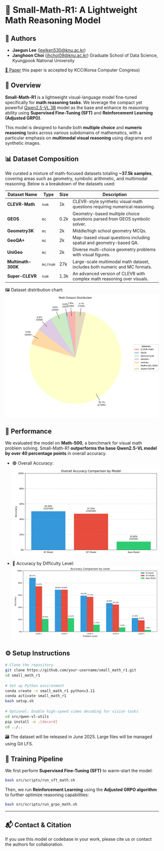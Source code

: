 # 📐 Small-Math-R1: A Lightweight Math Reasoning Model

## 👥 Authors

* **Jaegun Lee** ([leejken530@knu.ac.kr](mailto:leejken530@knu.ac.kr))
* **Janghoon Choi** ([jhchoi09@knu.ac.kr](mailto:jhchoi09@knu.ac.kr))
  Graduate School of Data Science, Kyungpook National University

[📖 Paper](/src/paper/small_r1_paper6_final.pdf) 
this paper is accepted by KCC(Korea Computer Congress) 

## 📌 Overview

**Small-Math-R1** is a lightweight visual-language model fine-tuned specifically for **math reasoning tasks**. We leverage the compact yet powerful [Qwen2.5-VL 3B](https://huggingface.co/Qwen/Qwen2.5-3B) model as the base and enhance its reasoning ability using **Supervised Fine-Tuning (SFT)** and **Reinforcement Learning (Adjusted GRPO)**.

This model is designed to handle both **multiple choice** and **numeric reasoning** tasks across various subdomains of mathematics, with a particular emphasis on **multimodal visual reasoning** using diagrams and synthetic images.


## 📊 Dataset Composition

We curated a mixture of math-focused datasets totaling **\~37.5k samples**, covering areas such as geometry, symbolic arithmetic, and multimodal reasoning. Below is a breakdown of the datasets used:

| Dataset Name       | Type     | Size | Description                                                                |
| ------------------ | -------- | ---- | -------------------------------------------------------------------------- |
| **CLEVR-Math**     | `num`    | 1k   | CLEVR-style synthetic visual math questions requiring numerical reasoning. |
| **GEOS**           | `mc`     | 0.2k | Geometry-based multiple choice questions parsed from GEOS symbolic solver. |
| **Geometry3K**     | `mc`     | 2k   | Middle/high school geometry MCQs.                                          |
| **GeoQA+**         | `mc`     | 2k   | Map-based visual questions including spatial and geometry-based QA.        |
| **UniGeo**         | `mc`     | 2k   | Diverse multi-choice geometry problems with visual figures.                |
| **Multimath-300K** | `mc/num` | 27k  | Large-scale multimodal math dataset, includes both numeric and MC formats. |
| **Super-CLEVR**    | `num`    | 1.3k | An advanced version of CLEVR with complex math reasoning over visuals.     |

🖼️ Dataset distribution chart:
![Pie Chart of Dataset](./images/math_dataset_piechart_clean.png)

## 🚀 Performance

We evaluated the model on **Math-500**, a benchmark for visual math problem solving.
Small-Math-R1 **outperforms the base Qwen2.5-VL model by over 40 percentage points** in overall accuracy.

* 🟢 Overall Accuracy:
  ![Overall Accuracy Comparison](./images/overall_accuracy_comparison.png)

* 🧮 Accuracy by Difficulty Level:
  ![Level-wise Accuracy Comparison](./images/level_accuracy_comparison.png)


## ⚙️ Setup Instructions

```bash
# Clone the repository
git clone https://github.com/your-username/small_math_r1.git
cd small_math_r1

# Set up Python environment
conda create -n small_math_r1 python=3.11 
conda activate small_math_r1
bash setup.sh

# Optional: Enable high-speed video decoding for vision tasks
cd src/qwen-vl-utils
pip install -e .[decord]
cd ../..
```

🗃️ The dataset will be released in June 2025.
Large files will be managed using Git LFS.


## 🧠 Training Pipeline

We first perform **Supervised Fine-Tuning (SFT)** to warm-start the model:

```bash
bash src/scripts/run_sft_math.sh
```

Then, we run **Reinforcement Learning** using the **Adjusted GRPO algorithm** to further optimize reasoning capabilities:

```bash
bash src/scripts/run_grpo_math.sh
```

---

## 📬 Contact & Citation

If you use this model or codebase in your work, please cite us or contact the authors for collaboration.

